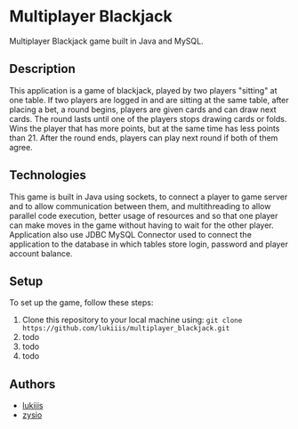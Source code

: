 # Multiplayer Blackjack

Multiplayer Blackjack game built in Java and MySQL.

## Description

This application is a game of blackjack, played by two players "sitting" at one table. If two players are logged in and are sitting at the same table, after placing a bet, a round begins, players are given cards and can draw next cards. The round lasts until one of the players stops drawing cards or folds. Wins the player that has more points, but at the same time has less points than 21. After the round ends, players can play next round if both of them agree.

## Technologies

This game is built in Java using sockets, to connect a player to game server and to allow communication between them, and multithreading to allow parallel code execution, better usage of resources and so that one player can make moves in the game without having to wait for the other player.
Application also use JDBC MySQL Connector used to connect the application to the database in which tables store login, password and player account balance.

## Setup

To set up the game, follow these steps:

1. Clone this repository to your local machine using: `git clone https://github.com/lukiiis/multiplayer_blackjack.git`
2. todo
3. todo
4. todo

## Authors

- [lukiiis](https://github.com/lukiiis)
- [zysio](https://github.com/zysio)

